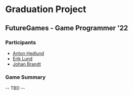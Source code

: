 # Graduation Project
## FutureGames - Game Programmer '22

### Participants
- [Anton Hedlund](https://www.antonhedlund.com/)
- [Erik Lund](https://lunderik.wixsite.com/portfolio)
- [Johan Brandt](https://www.johanbrandt.com/)

### Game Summary
-- TBD --
